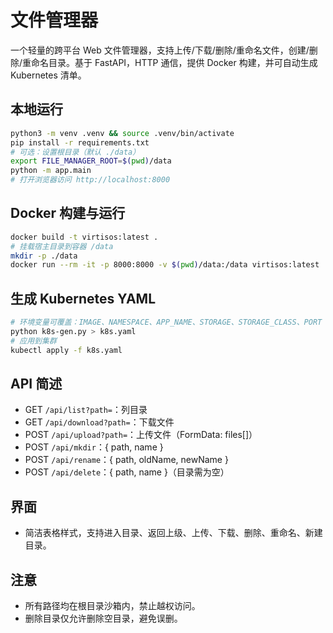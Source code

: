 # 文件管理器

一个轻量的跨平台 Web 文件管理器，支持上传/下载/删除/重命名文件，创建/删除/重命名目录。基于 FastAPI，HTTP 通信，提供 Docker 构建，并可自动生成 Kubernetes 清单。

## 本地运行

```bash
python3 -m venv .venv && source .venv/bin/activate
pip install -r requirements.txt
# 可选：设置根目录（默认 ./data）
export FILE_MANAGER_ROOT=$(pwd)/data
python -m app.main
# 打开浏览器访问 http://localhost:8000
```

## Docker 构建与运行

```bash
docker build -t virtisos:latest .
# 挂载宿主目录到容器 /data
mkdir -p ./data
docker run --rm -it -p 8000:8000 -v $(pwd)/data:/data virtisos:latest
```

## 生成 Kubernetes YAML

```bash
# 环境变量可覆盖：IMAGE、NAMESPACE、APP_NAME、STORAGE、STORAGE_CLASS、PORT
python k8s-gen.py > k8s.yaml
# 应用到集群
kubectl apply -f k8s.yaml
```

## API 简述
- GET `/api/list?path=`：列目录
- GET `/api/download?path=`：下载文件
- POST `/api/upload?path=`：上传文件（FormData: files[]）
- POST `/api/mkdir`：{ path, name }
- POST `/api/rename`：{ path, oldName, newName }
- POST `/api/delete`：{ path, name }（目录需为空）

## 界面
- 简洁表格样式，支持进入目录、返回上级、上传、下载、删除、重命名、新建目录。

## 注意
- 所有路径均在根目录沙箱内，禁止越权访问。
- 删除目录仅允许删除空目录，避免误删。


